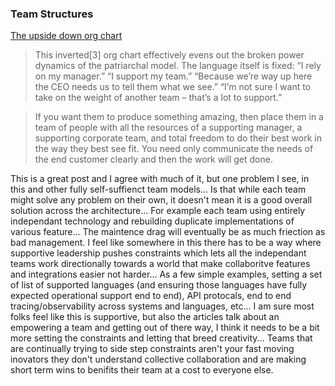 ### Team Structures

[The upside down org chart](https://6brand.com/the-upside-down-org-chart.html)

> This inverted[3] org chart effectively evens out the broken power dynamics of the patriarchal model. The language itself is fixed: “I rely on my manager.” “I support my team.” “Because we’re way up here the CEO needs us to tell them what we see.” “I’m not sure I want to take on the weight of another team – that’s a lot to support.”

> If you want them to produce something amazing, then place them in a team of people with all the resources of a supporting manager, a supporting corporate team, and total freedom to do their best work in the way they best see fit. You need only communicate the needs of the end customer clearly and then the work will get done.

This is a great post and I agree with much of it, but one problem I see, in this and other fully self-suffienct team models... Is that while each team might solve any problem on their own, it doesn't mean it is a good overall solution across the architecture... For example each team using entirely independant technology and rebuilding duplicate implementations of various feature... The maintence drag will eventually be as much friection as bad management.
I feel like somewhere in this there has to be a way where supportive leadership pushes constraints which lets all the independant teams work directionally towards a world that make collaboritve features and integrations easier not harder... As a few simple examples, setting a set of list of supported languages (and ensuring those languages have fully expected operational support end to end), API protocals, end to end tracing/observability across systems and languages, etc... I am sure most folks feel like this is supportive, but also the articles talk about an empowering a team and getting out of there way, I think it needs to be a bit more setting the constraints and letting that breed creativity... Teams that are continually trying to side step constraints aren't your fast moving inovators they don't understand collective collaboration and are making short term wins to benifits their team at a cost to everyone else. 